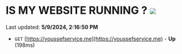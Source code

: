 # IS MY WEBSITE RUNNING ? [![](https://img.shields.io/static/v1?label=Sponsor&message=%E2%9D%A4&logo=GitHub&color=%23fe8e86)](https://github.com/sponsors/<username>)

Last updated: **5/9/2024, 2:16:50 PM**

- `GET` [https://youssefservice.me](https://youssefservice.me) - **Up** (198ms)
